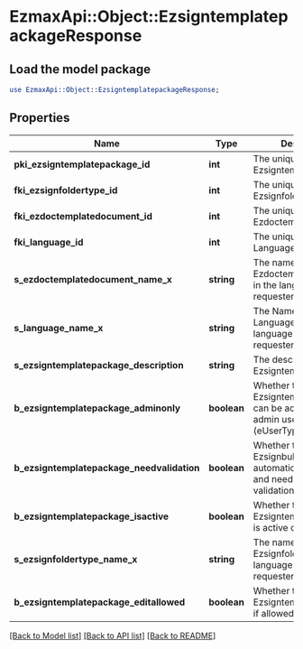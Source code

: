 # EzmaxApi::Object::EzsigntemplatepackageResponse

## Load the model package
```perl
use EzmaxApi::Object::EzsigntemplatepackageResponse;
```

## Properties
Name | Type | Description | Notes
------------ | ------------- | ------------- | -------------
**pki_ezsigntemplatepackage_id** | **int** | The unique ID of the Ezsigntemplatepackage | 
**fki_ezsignfoldertype_id** | **int** | The unique ID of the Ezsignfoldertype. | 
**fki_ezdoctemplatedocument_id** | **int** | The unique ID of the Ezdoctemplatedocument | [optional] 
**fki_language_id** | **int** | The unique ID of the Language.  Valid values:  |Value|Description| |-|-| |1|French| |2|English| | 
**s_ezdoctemplatedocument_name_x** | **string** | The name of the Ezdoctemplatedocument in the language of the requester | [optional] 
**s_language_name_x** | **string** | The Name of the Language in the language of the requester | 
**s_ezsigntemplatepackage_description** | **string** | The description of the Ezsigntemplatepackage | 
**b_ezsigntemplatepackage_adminonly** | **boolean** | Whether the Ezsigntemplatepackage can be accessed by admin users only (eUserType&#x3D;Normal) | 
**b_ezsigntemplatepackage_needvalidation** | **boolean** | Whether the Ezsignbulksend was automatically modified and needs a manual validation | 
**b_ezsigntemplatepackage_isactive** | **boolean** | Whether the Ezsigntemplatepackage is active or not | 
**s_ezsignfoldertype_name_x** | **string** | The name of the Ezsignfoldertype in the language of the requester | 
**b_ezsigntemplatepackage_editallowed** | **boolean** | Whether the Ezsigntemplatepackage if allowed to edit or not | 

[[Back to Model list]](../README.md#documentation-for-models) [[Back to API list]](../README.md#documentation-for-api-endpoints) [[Back to README]](../README.md)


